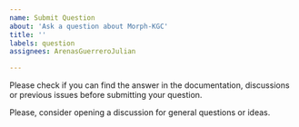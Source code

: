 ```yaml
---
name: Submit Question
about: 'Ask a question about Morph-KGC'
title: ''
labels: question
assignees: ArenasGuerreroJulian

---
```


Please check if you can find the answer in the documentation, discussions or previous issues before submitting your question.

Please, consider opening a discussion for general questions or ideas.
